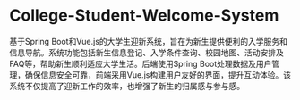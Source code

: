 # College-Student-Welcome-System
基于Spring Boot和Vue.js的大学生迎新系统，旨在为新生提供便利的入学服务和信息导航。系统功能包括新生信息登记、入学条件查询、校园地图、活动安排及FAQ等，帮助新生顺利适应大学生活。后端使用Spring Boot处理数据及用户管理，确保信息安全可靠，前端采用Vue.js构建用户友好的界面，提升互动体验。该系统不仅提高了迎新工作的效率，也增强了新生的归属感与参与感。
